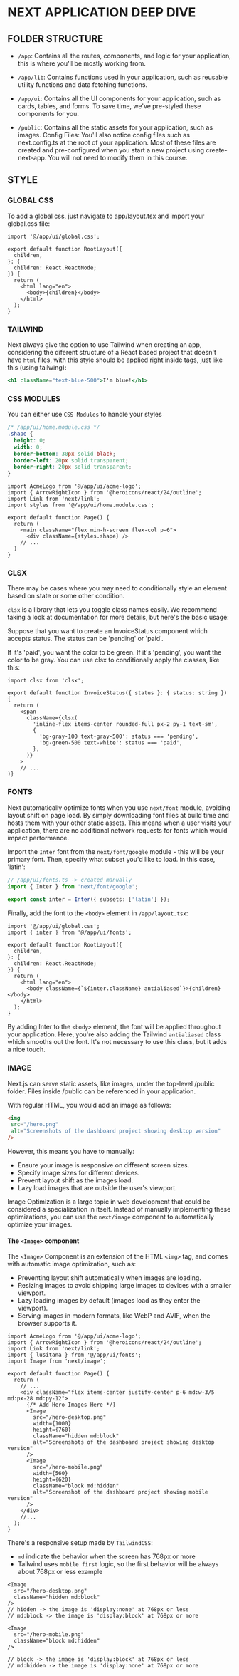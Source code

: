 # NEXT APPLICATION DEEP DIVE

## FOLDER STRUCTURE

- `/app`: Contains all the routes, components, and logic for your application, this is where you'll be mostly working from.

- `/app/lib`: Contains functions used in your application, such as reusable utility functions and data fetching functions.

- `/app/ui`: Contains all the UI components for your application, such as cards, tables, and forms. To save time, we've pre-styled these components for you.

- `/public`: Contains all the static assets for your application, such as images.
Config Files: You'll also notice config files such as next.config.ts at the root of your application. Most of these files are created and pre-configured when you start a new project using create-next-app. You will not need to modify them in this course.

## STYLE

### GLOBAL CSS

To add a global css, just navigate to app/layout.tsx and import your global.css file:
```tsx
import '@/app/ui/global.css';
 
export default function RootLayout({
  children,
}: {
  children: React.ReactNode;
}) {
  return (
    <html lang="en">
      <body>{children}</body>
    </html>
  );
}
```

### TAILWIND
Next always give the option to use Tailwind when creating an app, considering the diferent structure of a React based project that doesn't have `html` files, with this style should be applied right inside tags, just like this (using tailwing):
```jsx
<h1 className="text-blue-500">I'm blue!</h1>
```

### CSS MODULES
You can either use `CSS Modules` to handle your styles
```css
/* /app/ui/home.module.css */
.shape {
  height: 0;
  width: 0;
  border-bottom: 30px solid black;
  border-left: 20px solid transparent;
  border-right: 20px solid transparent;
}
```

```tsx
import AcmeLogo from '@/app/ui/acme-logo';
import { ArrowRightIcon } from '@heroicons/react/24/outline';
import Link from 'next/link';
import styles from '@/app/ui/home.module.css';
 
export default function Page() {
  return (
    <main className="flex min-h-screen flex-col p-6">
      <div className={styles.shape} />
    // ...
  )
}
```

### CLSX

There may be cases where you may need to conditionally style an element based on state or some other condition.

`clsx` is a library that lets you toggle class names easily. We recommend taking a look at documentation for more details, but here's the basic usage:

Suppose that you want to create an InvoiceStatus component which accepts status. The status can be 'pending' or 'paid'.

If it's 'paid', you want the color to be green. If it's 'pending', you want the color to be gray.
You can use clsx to conditionally apply the classes, like this:

```tsx
import clsx from 'clsx';
 
export default function InvoiceStatus({ status }: { status: string }) {
  return (
    <span
      className={clsx(
        'inline-flex items-center rounded-full px-2 py-1 text-sm',
        {
          'bg-gray-100 text-gray-500': status === 'pending',
          'bg-green-500 text-white': status === 'paid',
        },
      )}
    >
    // ...
)}
```
### FONTS
Next automatically optimize fonts when you use `next/font` module, avoiding layout shift on page load.
By simply downloading font files at build time and hosts them with your other static assets. This means when a user visits your application, there are no additional network requests for fonts which would impact performance.

Import the `Inter` font from the `next/font/google` module - this will be your primary font. Then, specify what subset you'd like to load. In this case, 'latin':

```ts
// /app/ui/fonts.ts -> created manually
import { Inter } from 'next/font/google';
 
export const inter = Inter({ subsets: ['latin'] });
```
Finally, add the font to the `<body>` element in `/app/layout.tsx`:
```tsx
import '@/app/ui/global.css';
import { inter } from '@/app/ui/fonts';
 
export default function RootLayout({
  children,
}: {
  children: React.ReactNode;
}) {
  return (
    <html lang="en">
      <body className={`${inter.className} antialiased`}>{children}</body>
    </html>
  );
}
```
By adding Inter to the `<body>` element, the font will be applied throughout your application. Here, you're also adding the Tailwind `antialiased` class which smooths out the font. It's not necessary to use this class, but it adds a nice touch.

 ### IMAGE

 Next.js can serve static assets, like images, under the top-level /public folder. Files inside /public can be referenced in your application.

 With regular HTML, you would add an image as follows:
 ```html
<img
  src="/hero.png"
  alt="Screenshots of the dashboard project showing desktop version"
/>
 ```
However, this means you have to manually:

- Ensure your image is responsive on different screen sizes.
- Specify image sizes for different devices.
- Prevent layout shift as the images load.
- Lazy load images that are outside the user's viewport.

Image Optimization is a large topic in web development that could be considered a specialization in itself. Instead of manually implementing these optimizations, you can use the `next/image` component to automatically optimize your images.

#### The `<Image>` component
The `<Image>` Component is an extension of the HTML `<img>` tag, and comes with automatic image optimization, such as:

- Preventing layout shift automatically when images are loading.
- Resizing images to avoid shipping large images to devices with a smaller viewport.
- Lazy loading images by default (images load as they enter the viewport).
- Serving images in modern formats, like WebP and AVIF, when the browser supports it.

```tsx
import AcmeLogo from '@/app/ui/acme-logo';
import { ArrowRightIcon } from '@heroicons/react/24/outline';
import Link from 'next/link';
import { lusitana } from '@/app/ui/fonts';
import Image from 'next/image';
 
export default function Page() {
  return (
    // ...
    <div className="flex items-center justify-center p-6 md:w-3/5 md:px-28 md:py-12">
      {/* Add Hero Images Here */}
      <Image
        src="/hero-desktop.png"
        width={1000}
        height={760}
        className="hidden md:block"
        alt="Screenshots of the dashboard project showing desktop version"
      />
      <Image
        src="/hero-mobile.png"
        width={560}
        height={620}
        className="block md:hidden"
        alt="Screenshot of the dashboard project showing mobile version"
      />
    </div>
    //...
  );
}
```

There's a responsive setup made by `TailwindCSS`:
- `md` indicate the behavior when the screen has 768px or more
- Tailwind uses `mobile first` logic, so the first behavior will be always about 768px or less
example
```tsx
<Image
  src="/hero-desktop.png"
  className="hidden md:block" 
/>
// hidden -> the image is 'display:none' at 768px or less
// md:block -> the image is 'display:block' at 768px or more

<Image
  src="/hero-mobile.png"
  className="block md:hidden"
/>

// block -> the image is 'display:block' at 768px or less
// md:hidden -> the image is 'display:none' at 768px or more
```